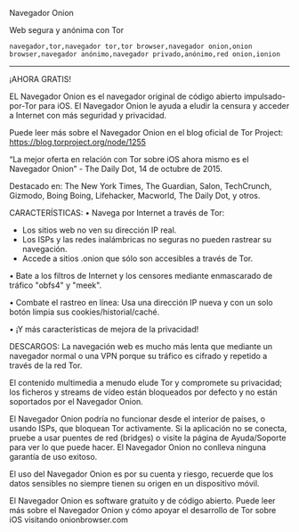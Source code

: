 Navegador Onion

Web segura y anónima con Tor

`navegador,tor,navegador tor,tor browser,navegador onion,onion browser,navegador anónimo,navegador privado,anónimo,red onion,ionion`

---

¡AHORA GRATIS!

EL Navegador Onion es el navegador original de código abierto impulsado-por-Tor para iOS. El Navegador Onion le ayuda a eludir la censura y acceder a Internet con más seguridad y privacidad.

Puede leer más sobre el Navegador Onion en el blog oficial de Tor Project: https://blog.torproject.org/node/1255

“La mejor oferta en relación con Tor sobre iOS ahora mismo es el Navegador Onion” - The Daily Dot, 14 de octubre de 2015.

Destacado en: The New York Times, The Guardian, Salon, TechCrunch, Gizmodo, Boing Boing, Lifehacker, Macworld, The Daily Dot, y otros.

CARACTERÍSTICAS:
• Navega por Internet a través de Tor:
- Los sitios web no ven su dirección IP real.
- Los ISPs y las redes inalámbricas no seguras no pueden rastrear su navegación.
- Accede a sitios .onion que sólo son accesibles a través de Tor.

• Bate a los filtros de Internet y los censores mediante enmascarado de tráfico "obfs4" y "meek".

• Combate el rastreo en línea: Usa una dirección IP nueva y con un solo botón limpia sus cookies/historial/caché.

• ¡Y más características de mejora de la privacidad!

DESCARGOS:
La navegación web es mucho más lenta que mediante un navegador normal o una VPN porque su tráfico es cifrado y repetido a través de la red Tor.

El contenido multimedia a menudo elude Tor y compromete su privacidad; los ficheros y streams de vídeo están bloqueados por defecto y no están soportados por el Navegador Onion.

El Navegador Onion podría no funcionar desde el interior de países, o usando ISPs, que bloquean Tor activamente. Si la aplicación no se conecta, pruebe a usar puentes de red (bridges) o visite la página de Ayuda/Soporte para ver lo que puede hacer. El Navegador Onion no conlleva ninguna garantía de uso exitoso.

El uso del Navegador Onion es por su cuenta y riesgo, recuerde que los datos sensibles no siempre tienen su origen en un dispositivo móvil.

El Navegador Onion es software gratuito y de código abierto. Puede leer más sobre el Navegador Onion y cómo apoyar el desarrollo de Tor sobre iOS visitando onionbrowser.com
